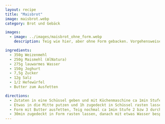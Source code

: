 ```yaml
---
layout: recipe
title: "Maisbrot"
image: maisbrot.webp
category: Brot und Gebäck

images:
  - image: ../images/maisbrot_ohne_form.webp
    description: Teig wie hier, aber ohne Form gebacken. Vorgehensweise und Backrohreinstellungen wie beim [vollkorn_mohn_brot](Vollkorn Mohn Brot)

ingredients:
  - 350g Weizenmehl
  - 250g Maismehl (AlNatura)
  - 275g lauwarmes Wasser
  - 150g Joghurt
  - 7,5g Zucker
  - 12g Salz
  - 1/2 Hefewürfel
  - Butter zum Ausfetten

directions:
  - Zutaten in eine Schüssel geben und mit Küchenmaschine ca 1min Stufe 2, dann 4min Stufe 3 verkneten
  - Etwas in die Mitte putzen und 1h zugedeckt in Schüssel rasten lassen
  - Form mit Butter ausfetten, Teig nochmal ca 1min Stufe 2 bzw 3 durchkneten und in die Form putzen
  - 30min zugedeckt in Form rasten lassen, danach mit etwas Wasser besprühen und bei 200°C Ober/Unterhitze im vorgeheizten Backrohr ca 30min backen
---
```


